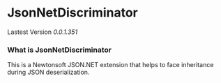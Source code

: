# JsonNetDiscriminator

Lastest Version *0.0.1.351*

### What is JsonNetDiscriminator

This is a Newtonsoft JSON.NET extension that helps to face inheritance during JSON deserialization.